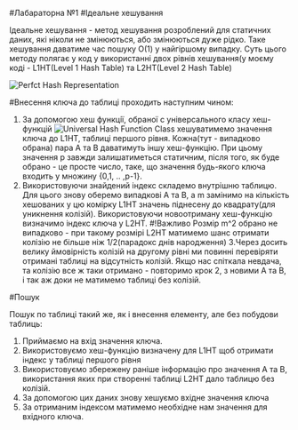 #Лабараторна №1
#Iдеальне хешування

Iдеальне хешування - метод хешування розроблений для статичних даних, якi нiколи не змiнюються, або змiнюються дуже рiдко.
Таке хешування даватиме час пошуку О(1) у найгiршому випадку.
Суть цього методу полягає у код у використаннi двох рiвнiв хешування(у моєму кодi - L1HT(Level 1 Hash Table) та L2HT(Level 2 Hash Table)

![Perfct Hash Representation](http://picua.org/img/2018-02/07/umwe9if67xotjvaq7cto1ze6j.png)

#Внесення ключа до таблицi проходить наступним чином:
1. За допомогою хеш функцiї, обраної с унiверсального класу хеш-функцiй
![Universal Hash Function Class](http://picua.org/img/2018-02/07/qld4oib0ho6nx0kiluktxtmc3.png)
хешуватимемо значення ключа до L1HT, таблицi першого рiвня. Кожна(тут - випадково обрана) пара А та В даватимуть iншу хеш-функцiю.
При цьому значення р завжди залишатиметься статичним, пiсля того, як буде обрано - це просте число, таке, що значення будь-якого ключа входить у множину {0,1, .. ,p-1}.
2. Використовуючи знайдений iндекс складемо внутрiшню таблицю. Для цього знову оберемо випадковi A та В, а m замiнимо на кiлькiсть хешованих у цю комiрку L1HT значень пiднесену до квадрату(для уникнення колiзiй). Використовуючи новоотриману хеш-функцiю визначимо
iндекс ключа у L2HT.
  #!Важливо
  Розмiр m^2 обрано не випадково - при такому розмiрi L2HT матимемо шанс отримати колiзiю не бiльше нiж 1/2(парадокс днiв народження)
3.Через досить велику ймовiрнiсть колiзiй на другому рiвнi ми повиннi перевiряти отриманi таблицi на вiдсутнiсть колiзiй. Якщо нас спiткала невдача, та колiзiю все ж таки отримано - повторимо крок 2, з новими А та В, i так аж доки не матимемо таблицi без колiзiй.

#Пошук

Пошук по таблицi такий же, як i внесення елементу, але без побудови таблиць:
1. Приймаємо на вхiд значення ключа.
2. Використовуємо хеш-функцiю визначену для L1HT щоб отримати iндекс у таблицi першого рiвня
3. Використовуємо збережену ранiше iнформацiю про значення А та В, використання яких при створеннi таблицi L2HT дало таблицю без колiзiй.
4. За допомогою цих даних знову хешуємо вхiдне значення ключа
5. За отриманим iндексом матимемо необхiдне нам значення для вхiдного ключа.

